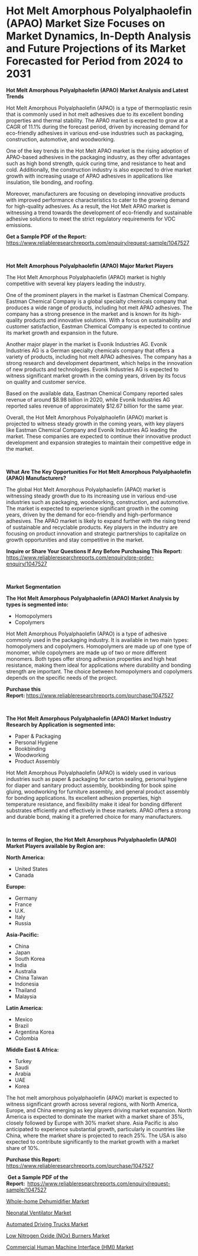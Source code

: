 <p><h1>Hot Melt Amorphous Polyalphaolefin (APAO) Market Size Focuses on Market Dynamics, In-Depth Analysis and Future Projections of its Market Forecasted for Period from 2024 to 2031</h1></p><p><strong>Hot Melt Amorphous Polyalphaolefin (APAO) Market Analysis and Latest Trends</strong></p>
<p><p>Hot Melt Amorphous Polyalphaolefin (APAO) is a type of thermoplastic resin that is commonly used in hot melt adhesives due to its excellent bonding properties and thermal stability. The APAO market is expected to grow at a CAGR of 11.1% during the forecast period, driven by increasing demand for eco-friendly adhesives in various end-use industries such as packaging, construction, automotive, and woodworking.</p><p>One of the key trends in the Hot Melt APAO market is the rising adoption of APAO-based adhesives in the packaging industry, as they offer advantages such as high bond strength, quick curing time, and resistance to heat and cold. Additionally, the construction industry is also expected to drive market growth with increasing usage of APAO adhesives in applications like insulation, tile bonding, and roofing.</p><p>Moreover, manufacturers are focusing on developing innovative products with improved performance characteristics to cater to the growing demand for high-quality adhesives. As a result, the Hot Melt APAO market is witnessing a trend towards the development of eco-friendly and sustainable adhesive solutions to meet the strict regulatory requirements for VOC emissions.</p></p>
<p><strong>Get a Sample PDF of the Report:&nbsp;</strong> <a href="https://www.reliableresearchreports.com/enquiry/request-sample/1047527">https://www.reliableresearchreports.com/enquiry/request-sample/1047527</a></p>
<p>&nbsp;</p>
<p><strong>Hot Melt Amorphous Polyalphaolefin (APAO) Major Market Players</strong></p>
<p><p>The Hot Melt Amorphous Polyalphaolefin (APAO) market is highly competitive with several key players leading the industry. </p><p>One of the prominent players in the market is Eastman Chemical Company. Eastman Chemical Company is a global specialty chemicals company that produces a wide range of products, including hot melt APAO adhesives. The company has a strong presence in the market and is known for its high-quality products and innovative solutions. With a focus on sustainability and customer satisfaction, Eastman Chemical Company is expected to continue its market growth and expansion in the future.</p><p>Another major player in the market is Evonik Industries AG. Evonik Industries AG is a German specialty chemicals company that offers a variety of products, including hot melt APAO adhesives. The company has a strong research and development department, which helps in the innovation of new products and technologies. Evonik Industries AG is expected to witness significant market growth in the coming years, driven by its focus on quality and customer service.</p><p>Based on the available data, Eastman Chemical Company reported sales revenue of around $8.98 billion in 2020, while Evonik Industries AG reported sales revenue of approximately $12.67 billion for the same year.</p><p>Overall, the Hot Melt Amorphous Polyalphaolefin (APAO) market is projected to witness steady growth in the coming years, with key players like Eastman Chemical Company and Evonik Industries AG leading the market. These companies are expected to continue their innovative product development and expansion strategies to maintain their competitive edge in the market.</p></p>
<p>&nbsp;</p>
<p><strong>What Are The Key Opportunities For Hot Melt Amorphous Polyalphaolefin (APAO) Manufacturers?</strong></p>
<p><p>The global Hot Melt Amorphous Polyalphaolefin (APAO) market is witnessing steady growth due to its increasing use in various end-use industries such as packaging, woodworking, construction, and automotive. The market is expected to experience significant growth in the coming years, driven by the demand for eco-friendly and high-performance adhesives. The APAO market is likely to expand further with the rising trend of sustainable and recyclable products. Key players in the industry are focusing on product innovation and strategic partnerships to capitalize on growth opportunities and stay competitive in the market.</p></p>
<p><strong>Inquire or Share Your Questions If Any Before Purchasing This Report:</strong> <a href="https://www.reliableresearchreports.com/enquiry/pre-order-enquiry/1047527">https://www.reliableresearchreports.com/enquiry/pre-order-enquiry/1047527</a></p>
<p>&nbsp;</p>
<p><strong>Market Segmentation</strong></p>
<p><strong>The Hot Melt Amorphous Polyalphaolefin (APAO) Market Analysis by types is segmented into:</strong></p>
<p><ul><li>Homopolymers</li><li>Copolymers</li></ul></p>
<p><p>Hot Melt Amorphous Polyalphaolefin (APAO) is a type of adhesive commonly used in the packaging industry. It is available in two main types: homopolymers and copolymers. Homopolymers are made up of one type of monomer, while copolymers are made up of two or more different monomers. Both types offer strong adhesion properties and high heat resistance, making them ideal for applications where durability and bonding strength are important. The choice between homopolymers and copolymers depends on the specific needs of the project.</p></p>
<p><strong>Purchase this Report:&nbsp;</strong><a href="https://www.reliableresearchreports.com/purchase/1047527">https://www.reliableresearchreports.com/purchase/1047527</a></p>
<p>&nbsp;</p>
<p><strong>The Hot Melt Amorphous Polyalphaolefin (APAO) Market Industry Research by Application is segmented into:</strong></p>
<p><ul><li>Paper & Packaging</li><li>Personal Hygiene</li><li>Bookbinding</li><li>Woodworking</li><li>Product Assembly</li></ul></p>
<p><p>Hot Melt Amorphous Polyalphaolefin (APAO) is widely used in various industries such as paper & packaging for carton sealing, personal hygiene for diaper and sanitary product assembly, bookbinding for book spine gluing, woodworking for furniture assembly, and general product assembly for bonding applications. Its excellent adhesion properties, high temperature resistance, and flexibility make it ideal for bonding different substrates efficiently and effectively in these markets. APAO offers a strong and durable bond, making it a preferred choice for many manufacturers.</p></p>
<p>&nbsp;</p>
<p><strong>In terms of Region, the Hot Melt Amorphous Polyalphaolefin (APAO) Market Players available by Region are:</strong></p>
<p>
    <p> <strong> North America: </strong>
        <ul>
            <li>United States</li>
            <li>Canada</li>
        </ul>
        </p> 
    <p> <strong> Europe: </strong>
        <ul>
            <li>Germany</li>
            <li>France</li>
            <li>U.K.</li>
            <li>Italy</li>
            <li>Russia</li>
        </ul>
        </p> 
    <p> <strong> Asia-Pacific: </strong>
        <ul>
            <li>China</li>
            <li>Japan</li>
            <li>South Korea</li>
            <li>India</li>
            <li>Australia</li>
            <li>China Taiwan</li>
            <li>Indonesia</li>
            <li>Thailand</li>
            <li>Malaysia</li>
        </ul>
        </p> 
    <p> <strong> Latin America: </strong>
        <ul>
            <li>Mexico</li>
            <li>Brazil</li>
            <li>Argentina Korea</li>
            <li>Colombia</li>
        </ul>
        </p> 
    <p> <strong> Middle East & Africa: </strong>
        <ul>
            <li>Turkey</li>
            <li>Saudi</li>
            <li>Arabia</li>
            <li>UAE</li>
            <li>Korea</li>
        </ul>
    </p>
    </p>
<p><p>The hot melt amorphous polyalphaolefin (APAO) market is expected to witness significant growth across several regions, with North America, Europe, and China emerging as key players driving market expansion. North America is expected to dominate the market with a market share of 35%, closely followed by Europe with 30% market share. Asia Pacific is also anticipated to experience substantial growth, particularly in countries like China, where the market share is projected to reach 25%. The USA is also expected to contribute significantly to the market growth with a market share of 10%.</p></p>
<p><strong>Purchase this Report: </strong><a href="https://www.reliableresearchreports.com/purchase/1047527">https://www.reliableresearchreports.com/purchase/1047527</a></p>
<p>&nbsp;<strong>Get a Sample PDF of the Report:&nbsp;&nbsp;</strong><a href="https://www.reliableresearchreports.com/enquiry/request-sample/1047527">https://www.reliableresearchreports.com/enquiry/request-sample/1047527</a></p>
<p><strong></strong></p>
<p><p><a href="https://github.com/mharielmesa/Market-Research-Report-List-1/blob/main/whole-home-dehumidifier-market.md">Whole-home Dehumidifier Market</a></p><p><a href="https://github.com/dringals/Market-Research-Report-List-2/blob/main/neonatal-ventilator-market.md">Neonatal Ventilator Market</a></p><p><a href="https://issuu.com/reportprime-2/docs/automated-driving-trucks-market-size-2030.pptx">Automated Driving Trucks Market</a></p><p><a href="https://medium.com/@reganklocko456458/low-nitrogen-oxide-nox-burners-market-trends-forecast-and-competitive-analysis-to-2031-84081b574f68">Low Nitrogen Oxide (NOx) Burners Market</a></p><p><a href="https://medium.com/@reganklocko456458/commercial-human-machine-interface-hmi-market-insights-into-market-cagr-market-trends-and-8f29398f9d09">Commercial Human Machine Interface (HMI) Market</a></p></p>